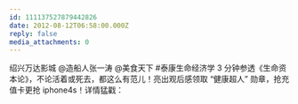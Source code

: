 ```yaml
---
id: 111137527879442826
date: 2012-08-12T06:58:00.000Z
reply: false
media_attachments: 0
---
```


绍兴万达影城 @造船人张一涛 @美食天下 #泰康生命经济学 3 分钟参透《生命资本论》，不论活着或死去，都这么有范儿！亮出观后感领取 “健康超人” 勋章，抢充值卡更抢 iphone4s！详情猛戳： ​​​​

